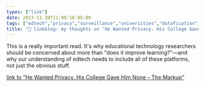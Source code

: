```yaml
---
types: ["link"]
date: 2023-11-30T11:09:18-05:00
tags: ["edtech","privacy","surveillance","universities","datafication","Fight for the Future","Canvas","Kyle Jones"]
title: "🔗 linkblog: my thoughts on 'He Wanted Privacy. His College Gave Him None – The Markup'"
---
```

This is a really important read. It's why educational technology researchers should be concerned about more than "does it improve learning?"—and why our understanding of edtech needs to include all of these platforms, not just the obvious stuff.

[link to "He Wanted Privacy. His College Gave Him None – The Markup"](https://themarkup.org/machine-learning/2023/11/30/he-wanted-privacy-his-college-gave-him-none)
